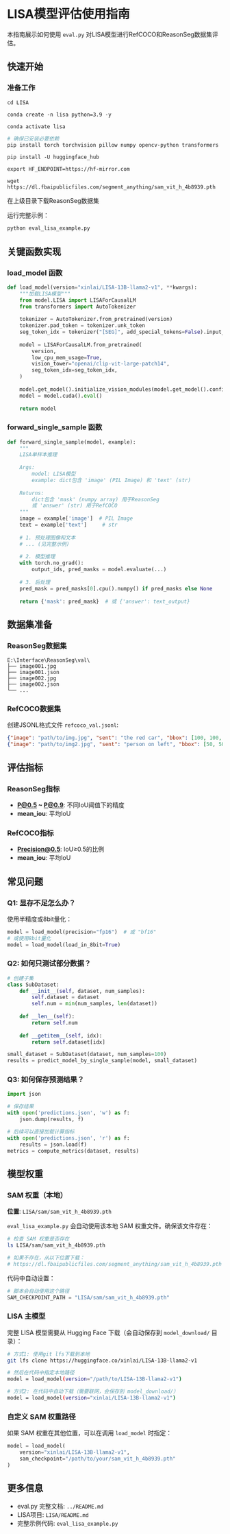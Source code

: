 # LISA模型评估使用指南

本指南展示如何使用 `eval.py` 对LISA模型进行RefCOCO和ReasonSeg数据集评估。

## 快速开始

### 准备工作
```
cd LISA
```

```
conda create -n lisa python=3.9 -y
```

```
conda activate lisa
```

```bash
# 确保已安装必要依赖
pip install torch torchvision pillow numpy opencv-python transformers

```

```
pip install -U huggingface_hub
```

```
export HF_ENDPOINT=https://hf-mirror.com
```

```
wget https://dl.fbaipublicfiles.com/segment_anything/sam_vit_h_4b8939.pth
```

在上级目录下载ReasonSeg数据集



运行完整示例：

```bash
python eval_lisa_example.py
```

## 关键函数实现

### load_model 函数

```python
def load_model(version="xinlai/LISA-13B-llama2-v1", **kwargs):
    """加载LISA模型"""
    from model.LISA import LISAForCausalLM
    from transformers import AutoTokenizer
    
    tokenizer = AutoTokenizer.from_pretrained(version)
    tokenizer.pad_token = tokenizer.unk_token
    seg_token_idx = tokenizer("[SEG]", add_special_tokens=False).input_ids[0]
    
    model = LISAForCausalLM.from_pretrained(
        version,
        low_cpu_mem_usage=True,
        vision_tower="openai/clip-vit-large-patch14",
        seg_token_idx=seg_token_idx,
    )
    
    model.get_model().initialize_vision_modules(model.get_model().config)
    model = model.cuda().eval()
    
    return model
```

### forward_single_sample 函数

```python
def forward_single_sample(model, example):
    """
    LISA单样本推理
    
    Args:
        model: LISA模型
        example: dict包含 'image' (PIL Image) 和 'text' (str)
    
    Returns:
        dict包含 'mask' (numpy array) 用于ReasonSeg
        或 'answer' (str) 用于RefCOCO
    """
    image = example['image']  # PIL Image
    text = example['text']     # str
    
    # 1. 预处理图像和文本
    # ... (见完整示例)
    
    # 2. 模型推理
    with torch.no_grad():
        output_ids, pred_masks = model.evaluate(...)
    
    # 3. 后处理
    pred_mask = pred_masks[0].cpu().numpy() if pred_masks else None
    
    return {'mask': pred_mask}  # 或 {'answer': text_output}
```

## 数据集准备

### ReasonSeg数据集

```
E:\Interface\ReasonSeg\val\
├── image001.jpg
├── image001.json
├── image002.jpg
├── image002.json
└── ...
```

### RefCOCO数据集

创建JSONL格式文件 `refcoco_val.jsonl`:

```json
{"image": "path/to/img.jpg", "sent": "the red car", "bbox": [100, 100, 200, 200], "width": 640, "height": 480}
{"image": "path/to/img2.jpg", "sent": "person on left", "bbox": [50, 50, 150, 300], "width": 640, "height": 480}
```

## 评估指标

### ReasonSeg指标
- **P@0.5 ~ P@0.9**: 不同IoU阈值下的精度
- **mean_iou**: 平均IoU

### RefCOCO指标
- **Precision@0.5**: IoU≥0.5的比例
- **mean_iou**: 平均IoU

## 常见问题

### Q1: 显存不足怎么办？

使用半精度或8bit量化：

```python
model = load_model(precision="fp16")  # 或 "bf16"
# 或使用8bit量化
model = load_model(load_in_8bit=True)
```

### Q2: 如何只测试部分数据？

```python
# 创建子集
class SubDataset:
    def __init__(self, dataset, num_samples):
        self.dataset = dataset
        self.num = min(num_samples, len(dataset))
    
    def __len__(self):
        return self.num
    
    def __getitem__(self, idx):
        return self.dataset[idx]

small_dataset = SubDataset(dataset, num_samples=100)
results = predict_model_by_single_sample(model, small_dataset)
```

### Q3: 如何保存预测结果？

```python
import json

# 保存结果
with open('predictions.json', 'w') as f:
    json.dump(results, f)

# 后续可以直接加载计算指标
with open('predictions.json', 'r') as f:
    results = json.load(f)
metrics = compute_metrics(dataset, results)
```

## 模型权重

### SAM 权重（本地）

**位置**: `LISA/sam/sam_vit_h_4b8939.pth`

`eval_lisa_example.py` 会自动使用该本地 SAM 权重文件。确保该文件存在：

```bash
# 检查 SAM 权重是否存在
ls LISA/sam/sam_vit_h_4b8939.pth

# 如果不存在，从以下位置下载：
# https://dl.fbaipublicfiles.com/segment_anything/sam_vit_h_4b8939.pth
```

代码中自动设置：
```python
# 脚本会自动使用这个路径
SAM_CHECKPOINT_PATH = "LISA/sam/sam_vit_h_4b8939.pth"
```

### LISA 主模型

完整 LISA 模型需要从 Hugging Face 下载（会自动保存到 `model_download/` 目录）：

```bash
# 方式1: 使用git lfs下载到本地
git lfs clone https://huggingface.co/xinlai/LISA-13B-llama2-v1

# 然后在代码中指定本地路径
model = load_model(version="/path/to/LISA-13B-llama2-v1")

# 方式2: 在代码中自动下载（需要联网，会保存到 model_download/）
model = load_model(version="xinlai/LISA-13B-llama2-v1")
```

### 自定义 SAM 权重路径

如果 SAM 权重在其他位置，可以在调用 `load_model` 时指定：

```python
model = load_model(
    version="xinlai/LISA-13B-llama2-v1",
    sam_checkpoint="/path/to/your/sam_vit_h_4b8939.pth"
)
```

## 更多信息

- eval.py 完整文档: `../README.md`
- LISA项目: `LISA/README.md`
- 完整示例代码: `eval_lisa_example.py`

